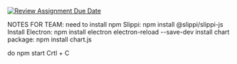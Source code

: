 [![Review Assignment Due Date](https://classroom.github.com/assets/deadline-readme-button-22041afd0340ce965d47ae6ef1cefeee28c7c493a6346c4f15d667ab976d596c.svg)](https://classroom.github.com/a/_U2QbDVP)

NOTES FOR TEAM:
need to install npm
Slippi: npm install @slippi/slippi-js
Install Electron: npm install electron electron-reload --save-dev
install chart package: npm install chart.js


do npm start
Crtl + C
